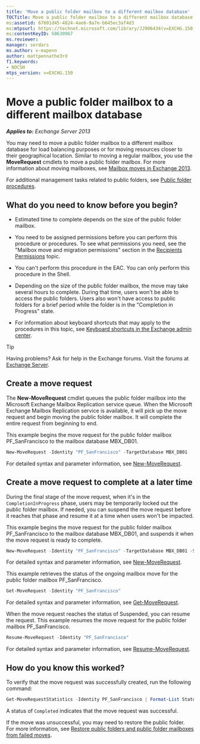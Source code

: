 ```yaml
---
title: 'Move a public folder mailbox to a different mailbox database'
TOCTitle: Move a public folder mailbox to a different mailbox database
ms:assetid: 67601d45-4824-4ae6-9a7e-b645ec3af4d3
ms:mtpsurl: https://technet.microsoft.com/library/JJ906434(v=EXCHG.150)
ms:contentKeyID: 50630967
ms.reviewer: 
manager: serdars
ms.author: v-mapenn
author: mattpennathe3rd
f1.keywords:
- NOCSH
mtps_version: v=EXCHG.150
---
```


# Move a public folder mailbox to a different mailbox database

_**Applies to:** Exchange Server 2013_

You may need to move a public folder mailbox to a different mailbox database for load balancing purposes or for moving resources closer to their geographical location. Similar to moving a regular mailbox, you use the **MoveRequest** cmdlets to move a public folder mailbox. For more information about moving mailboxes, see [Mailbox moves in Exchange 2013](mailbox-moves-in-exchange-2013-exchange-2013-help.md).

For additional management tasks related to public folders, see [Public folder procedures](public-folder-procedures-exchange-2013-help.md).

## What do you need to know before you begin?

- Estimated time to complete depends on the size of the public folder mailbox.

- You need to be assigned permissions before you can perform this procedure or procedures. To see what permissions you need, see the "Mailbox move and migration permissions" section in the [Recipients Permissions](recipients-permissions-exchange-2013-help.md) topic.

- You can't perform this procedure in the EAC. You can only perform this procedure in the Shell.

- Depending on the size of the public folder mailbox, the move may take several hours to complete. During that time, users won't be able to access the public folders. Users also won't have access to public folders for a brief period while the folder is in the "Completion in Progress" state.

- For information about keyboard shortcuts that may apply to the procedures in this topic, see [Keyboard shortcuts in the Exchange admin center](keyboard-shortcuts-in-the-exchange-admin-center-2013-help.md).

> [!TIP]
> Having problems? Ask for help in the Exchange forums. Visit the forums at [Exchange Server](https://go.microsoft.com/fwlink/p/?linkid=60612).

## Create a move request

The **New-MoveRequest** cmdlet queues the public folder mailbox into the Microsoft Exchange Mailbox Replication service queue. When the Microsoft Exchange Mailbox Replication service is available, it will pick up the move request and begin moving the public folder mailbox. It will complete the entire request from beginning to end.

This example begins the move request for the public folder mailbox PF\_SanFrancisco to the mailbox database MBX\_DB01.

```powershell
New-MoveRequest -Identity "PF_SanFrancisco" -TargetDatabase MBX_DB01
```

For detailed syntax and parameter information, see [New-MoveRequest](https://docs.microsoft.com/powershell/module/exchange/New-MoveRequest).

## Create a move request to complete at a later time

During the final stage of the move request, when it's in the `CompletionInProgress` phase, users may be temporarily locked out the public folder mailbox. If needed, you can suspend the move request before it reaches that phase and resume it at a time when users won't be impacted.

This example begins the move request for the public folder mailbox PF\_SanFrancisco to the mailbox database MBX\_DB01, and suspends it when the move request is ready to complete.

```powershell
New-MoveRequest -Identity "PF_SanFrancisco" -TargetDatabase MBX_DB01 -SuspendWhenReadyToComplete
```

For detailed syntax and parameter information, see [New-MoveRequest](https://docs.microsoft.com/powershell/module/exchange/New-MoveRequest).

This example retrieves the status of the ongoing mailbox move for the public folder mailbox PF\_SanFrancisco.

```powershell
Get-MoveRequest -Identity "PF_SanFrancisco"
```

For detailed syntax and parameter information, see [Get-MoveRequest](https://docs.microsoft.com/powershell/module/exchange/Get-MoveRequest).

When the move request reaches the status of Suspended, you can resume the request. This example resumes the move request for the public folder mailbox PF\_SanFrancisco.

```powershell
Resume-MoveRequest -Identity "PF_SanFrancisco"
```

For detailed syntax and parameter information, see [Resume-MoveRequest](https://docs.microsoft.com/powershell/module/exchange/Resume-MoveRequest).

## How do you know this worked?

To verify that the move request was successfully created, run the following command:

```powershell
Get-MoveRequestStatistics -Identity PF_SanFrancisco | Format-List Status
```

A status of `Completed` indicates that the move request was successful.

If the move was unsuccessful, you may need to restore the public folder. For more information, see [Restore public folders and public folder mailboxes from failed moves](restore-public-folders-and-public-folder-mailboxes-from-failed-moves-exchange-2013-help.md).

